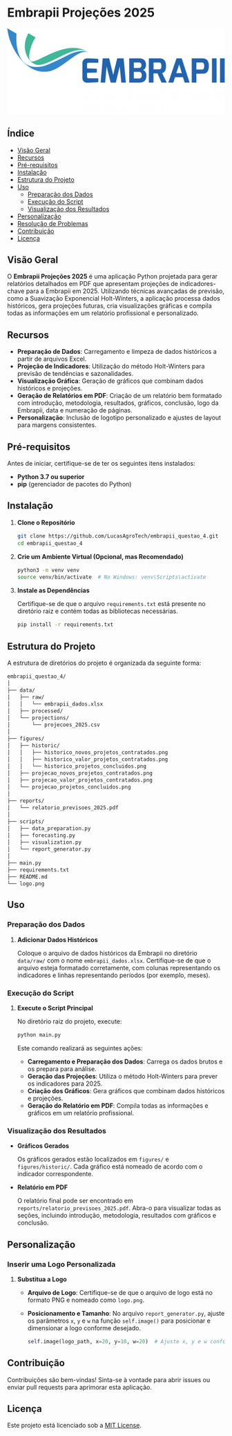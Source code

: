 
# Embrapii Projeções 2025

![Logo da Embrapii](logo.png)

## Índice

- [Visão Geral](#visão-geral)
- [Recursos](#recursos)
- [Pré-requisitos](#pré-requisitos)
- [Instalação](#instalação)
- [Estrutura do Projeto](#estrutura-do-projeto)
- [Uso](#uso)
  - [Preparação dos Dados](#preparação-dos-dados)
  - [Execução do Script](#execução-do-script)
  - [Visualização dos Resultados](#visualização-dos-resultados)
- [Personalização](#personalização)
- [Resolução de Problemas](#resolução-de-problemas)
- [Contribuição](#contribuição)
- [Licença](#licença)

## Visão Geral

O **Embrapii Projeções 2025** é uma aplicação Python projetada para gerar relatórios detalhados em PDF que apresentam projeções de indicadores-chave para a Embrapii em 2025. Utilizando técnicas avançadas de previsão, como a Suavização Exponencial Holt-Winters, a aplicação processa dados históricos, gera projeções futuras, cria visualizações gráficas e compila todas as informações em um relatório profissional e personalizado.

## Recursos

- **Preparação de Dados**: Carregamento e limpeza de dados históricos a partir de arquivos Excel.
- **Projeção de Indicadores**: Utilização do método Holt-Winters para previsão de tendências e sazonalidades.
- **Visualização Gráfica**: Geração de gráficos que combinam dados históricos e projeções.
- **Geração de Relatórios em PDF**: Criação de um relatório bem formatado com introdução, metodologia, resultados, gráficos, conclusão, logo da Embrapii, data e numeração de páginas.
- **Personalização**: Inclusão de logotipo personalizado e ajustes de layout para margens consistentes.

## Pré-requisitos

Antes de iniciar, certifique-se de ter os seguintes itens instalados:

- **Python 3.7 ou superior**
- **pip** (gerenciador de pacotes do Python)

## Instalação

1. **Clone o Repositório**

   ```bash
   git clone https://github.com/LucasAgroTech/embrapii_questao_4.git
   cd embrapii_questao_4
   ```

2. **Crie um Ambiente Virtual (Opcional, mas Recomendado)**

   ```bash
   python3 -m venv venv
   source venv/bin/activate  # No Windows: venv\Scripts\activate
   ```

3. **Instale as Dependências**

   Certifique-se de que o arquivo `requirements.txt` está presente no diretório raiz e contém todas as bibliotecas necessárias.

   ```bash
   pip install -r requirements.txt
   ```

## Estrutura do Projeto

A estrutura de diretórios do projeto é organizada da seguinte forma:

```
embrapii_questao_4/
│
├── data/
│   ├── raw/
│   │   └── embrapii_dados.xlsx
│   ├── processed/
│   └── projections/
│       └── projecoes_2025.csv
│
├── figures/
│   ├── historic/
│   │   ├── historico_novos_projetos_contratados.png
│   │   ├── historico_valor_projetos_contratados.png
│   │   └── historico_projetos_concluidos.png
│   ├── projecao_novos_projetos_contratados.png
│   ├── projecao_valor_projetos_contratados.png
│   └── projecao_projetos_concluidos.png
│
├── reports/
│   └── relatorio_previsoes_2025.pdf
│
├── scripts/
│   ├── data_preparation.py
│   ├── forecasting.py
│   ├── visualization.py
│   └── report_generator.py
│
├── main.py
├── requirements.txt
├── README.md
└── logo.png
```

## Uso

### Preparação dos Dados

1. **Adicionar Dados Históricos**

   Coloque o arquivo de dados históricos da Embrapii no diretório `data/raw/` com o nome `embrapii_dados.xlsx`. Certifique-se de que o arquivo esteja formatado corretamente, com colunas representando os indicadores e linhas representando períodos (por exemplo, meses).

### Execução do Script

1. **Execute o Script Principal**

   No diretório raiz do projeto, execute:

   ```bash
   python main.py
   ```

   Este comando realizará as seguintes ações:

   - **Carregamento e Preparação dos Dados**: Carrega os dados brutos e os prepara para análise.
   - **Geração das Projeções**: Utiliza o método Holt-Winters para prever os indicadores para 2025.
   - **Criação dos Gráficos**: Gera gráficos que combinam dados históricos e projeções.
   - **Geração do Relatório em PDF**: Compila todas as informações e gráficos em um relatório profissional.

### Visualização dos Resultados

- **Gráficos Gerados**

  Os gráficos gerados estão localizados em `figures/` e `figures/historic/`. Cada gráfico está nomeado de acordo com o indicador correspondente.

- **Relatório em PDF**

  O relatório final pode ser encontrado em `reports/relatorio_previsoes_2025.pdf`. Abra-o para visualizar todas as seções, incluindo introdução, metodologia, resultados com gráficos e conclusão.

## Personalização

### Inserir uma Logo Personalizada

1. **Substitua a Logo**

   - **Arquivo de Logo**: Certifique-se de que o arquivo de logo está no formato PNG e nomeado como `logo.png`.
   - **Posicionamento e Tamanho**: No arquivo `report_generator.py`, ajuste os parâmetros `x`, `y` e `w` na função `self.image()` para posicionar e dimensionar a logo conforme desejado.

     ```python
     self.image(logo_path, x=20, y=10, w=20)  # Ajuste x, y e w conforme necessário
     ```

## Contribuição

Contribuições são bem-vindas! Sinta-se à vontade para abrir issues ou enviar pull requests para aprimorar esta aplicação.

## Licença

Este projeto está licenciado sob a [MIT License](LICENSE).
